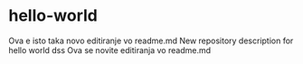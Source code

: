 # hello-world
Ova e isto taka novo editiranje vo readme.md
New repository description for hello world dss
Ova se novite editiranja vo readme.md
